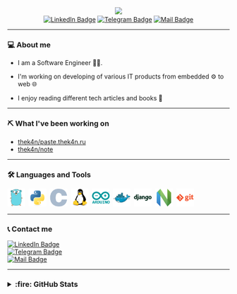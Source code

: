 <div id="header" align="center">
  <img src="https://media.giphy.com/media/v1.Y2lkPTc5MGI3NjExejUwajVxcHYwYnJucjF6aWdzaDhsYnl4ZGR2bWl1aHEzMmZqbXBtMyZlcD12MV9zdGlja2Vyc19zZWFyY2gmY3Q9cw/6KirhLJyR7oMcwgJQk/giphy.gif" width="100"/>
</div>

<div id="badges" align="center">
  <a href="https://www.linkedin.com/in/thek4n">
    <img src="https://img.shields.io/badge/LinkedIn-blue?style=for-the-badge&logo=linkedin&logoColor=white" alt="LinkedIn Badge" height=25></a>
  <a href="https://t.me/thek4n">
    <img src="https://img.shields.io/badge/Telegram-blue?style=for-the-badge&logo=Telegram&logoColor=white" alt="Telegram Badge" height=25></a>
  <a href="mailto:thek4n@yandex.ru">
    <img src="https://img.shields.io/badge/Gmail-red?style=for-the-badge&logo=gmail&logoColor=white" alt="Mail Badge" height=25></a>
</div>


---

### :computer: About me

- I am a Software Engineer :man_technologist:.

- I'm working on developing of various IT products from embedded :gear: to web :globe_with_meridians:

- I enjoy reading different tech articles and books :blue_book:

---

### :pick: What I've been working on

- [thek4n/paste.thek4n.ru](https://github.com/thek4n/paste.thek4n.ru)
- [thek4n/note](https://github.com/thek4n/note)


---

### :hammer_and_wrench: Languages and Tools

<div>
  <a href="https://go.dev/"> <img src="https://github.com/devicons/devicon/blob/master/icons/go/go-original.svg" title="Go" alt="Go" width="40" height="40"/></a>&nbsp;
  <a href="https://www.python.org/"> <img src="https://github.com/devicons/devicon/blob/master/icons/python/python-original.svg" title="Python" alt="Python" width="40" height="40"/></a>&nbsp;
  <a href="https://www.c-language.org/"> <img src="https://github.com/devicons/devicon/blob/master/icons/c/c-original.svg" title="C" alt="C" width="40" height="40"/></a>&nbsp;
  <a href="https://www.linuxfoundation.org/"> <img src="https://github.com/devicons/devicon/blob/master/icons/linux/linux-original.svg" title="Linux" alt="Linux" width="40" height="40"/></a>&nbsp;
  <a href="https://www.arduino.cc/"> <img src="https://github.com/devicons/devicon/blob/master/icons/arduino/arduino-original-wordmark.svg" title="Arduino" alt="Arduino" width="40" height="40"/></a>&nbsp;
  <a href="https://www.docker.com/"> <img src="https://github.com/devicons/devicon/blob/master/icons/docker/docker-original.svg" title="Docker" alt="Docker" width="40" height="40"/></a>&nbsp;
  <a href="https://www.djangoproject.com/"> <img src="https://github.com/devicons/devicon/blob/master/icons/django/django-plain-wordmark.svg" title="Django" alt="Django" width="40" height="40"/></a>&nbsp;
  <a href="https://neovim.io/"> <img src="https://github.com/devicons/devicon/blob/master/icons/neovim/neovim-original.svg" title="Neovim" alt="Neovim" width="40" height="40"/></a>&nbsp;
  <a href="https://git-scm.com/"> <img src="https://github.com/devicons/devicon/blob/master/icons/git/git-plain-wordmark.svg" title="Git" alt="Git" width="40" height="40"/></a>&nbsp;
</div>

---

### :telephone_receiver: Contact me

<a href="https://www.linkedin.com/in/thek4n">
  <img src="https://img.shields.io/badge/LinkedIn-white?style=for-the-badge&logo=linkedin&logoColor=black" alt="LinkedIn Badge" height=25 width=80></a>
<br>

<a href="https://t.me/thek4n">
  <img src="https://img.shields.io/badge/Telegram-white?style=for-the-badge&logo=Telegram&logoColor=black" alt="Telegram Badge" height=25 width=80></a>
<br>

<a href="mailto:thek4n@yandex.ru">
    <img src="https://img.shields.io/badge/Gmail-white?style=for-the-badge&logo=gmail&logoColor=black" alt="Mail Badge" height=25 width=80></a>


---

<h3>
<details>
  <summary>:fire: GitHub Stats</summary>
  <p></p>
  <p align="left"> <img src="https://komarev.com/ghpvc/?username=thek4n&label=Profile%20views&color=0e75b6&style=flat" alt="TheK4n" /> </p>
  <table align="center">
    <tr>
      <td><img alt="github stats" width="550px" align="left" src="https://github-readme-stats.vercel.app/api?username=thek4n&hide_border=true&count_private=false&layout=compact&hide_title=true&show_icons=true&theme=dark&icon_color=5194f0&bg_color=0d1117" /></td>
      <td><img alt="github stats" width="550px" src="https://github-readme-stats.vercel.app/api/top-langs/?username=thek4n&hide=html&layout=compact&hide_border=true&hide_title=true&theme=dark&icon_color=5194f0&bg_color=0d1117" /></td>
    </tr>
  </table>
  <p align="center"><img alt="github streak" width="420" src="https://github-readme-streak-stats.herokuapp.com/?user=TheK4n&theme=dark&hide_border=true&background=080e16"></p>
</details>
</h3>
